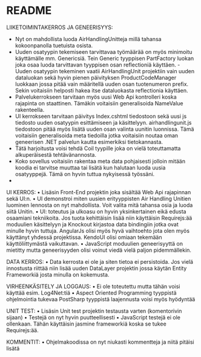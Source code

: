 # README #

LIIKETOIMINTAKERROS JA GENEERISYYS:
* Nyt on mahdollista luoda AirHandlingUnitteja millä tahansa kokoonpanolla tuetuista osista. 
* Uuden osatyypin tekemiseen tarvittavaa työmäärää on myös minimoitu käyttämälle mm. Genericsiä. Tein Generic tyyppisen PartFactory<T> luokan joka osaa luoda tarvittavan tyyppisen osan reflectioniä käyttäen. 
          - Uuden osatyypin tekeminen vaatii AirHandlingUnit projektiin vain uuden dataluokan sekä hyvin pienen päivityksen ProductCodeManager<T> luokkaan jossa pitää vain määritellä uuden osan tuotenumeron prefix. Sekin voitaisiin helposti hakea itse dataluokasta reflectionia käyttäen. 
* Palvelukerrokseen tarvitaan myös uusi Web Api kontrolleri koska rajapinta on staattinen. Tämäkin voitaisiin generalisoida NameValue rakenteella.
* UI kerrokseen tarvitaan päivitys Index.cshtml tiedostoon sekä uusi js tiedosto uuden osatyypin esittämiseen ja käsittelyyn. airhandlingunit.js tiedostoon pitää myös lisätä uuden osan valinta uunitin luonnissa. Tämä voitaisiin generalisoida meta tiedoilla jotka voitaisiin noutaa oman geneerisen .NET palvelun kautta esimerkiksi tietokannasta.
* Tätä harjoitusta voisi tehdä Coil tyypille joka on vielä toteuttamatta alkuperäisestä tehtävänannosta.
* Koko sovellus voitaisiin rakentaa meta data pohjaisesti jolloin mitään koodia ei tarvitse muuttaa tai lisätä kun halutaan luoda uusia osatyyppejä. Tämä on hyvin tuttua nykyisessä työssäni. 
* 
UI KERROS: 
•	Lisäsin Front-End projektin joka sisältää Web Api rajapinnan sekä UI:n.
•	UI demonstroi miten uusien erityyppisten Air Handling Unitien luominen lennosta on nyt mahdollista. Voit valita mitä tahansa osia ja luoda siitä Unitin.
•	UI: toteutus ja ulkoasu on hyvin yksinkertainen eikä edusta osaamiani tekniikoita. Jos tuota kehittäisin lisää niin käyttäisin Requirejs:ää moduulien käsittelyyn ja Knockout kirjastoa data bindingiin jotka ovat minulle hyvin tuttuja. AngularJs olisi myös hyvä vaihtoehto jota olen myös käyttänyt yhdessä projektissa. KendoUI olisi omiaan tekemään käyttöliittymästä vaikuttavan.
•	JavaScript moduulien geneerisyyttä on mietitty mutta geneerisyyden olisi voinut viedä vielä paljon pidemmällekin. 

DATA KERROS:
•	Data kerrosta ei ole ja siten tietoa ei persistoida. Jos vielä innostusta riittää niin lisää uuden DataLayer projektin jossa käytän Entity Frameworkiä josta minulla on kokemusta.

VIRHEENKÄSITELY JA LOGGAUS:
•	Ei ole toteutettu mutta tähän voisi käyttää esim. Log4Net:tiä
•	Aspect Oriented Programming tyyppistä ohjelmointia tukevaa PostSharp tyyppistä laajennusta voisi myös hyödyntää

UNIT TEST:
•	Lisäsin Unit test projektin testausta varten (komentorivin sijaan)
•	Testejä on nyt hyvin puutteellisesti
•	JavaScript testejä ei ole ollenkaan. Tähän käyttäisin jasmine frameworkiä koska se tukee Requirejs:ää.

KOMMENTIT:
•	Ohjelmakoodissa on nyt niukasti kommentteja ja niitä pitäisi lisätä